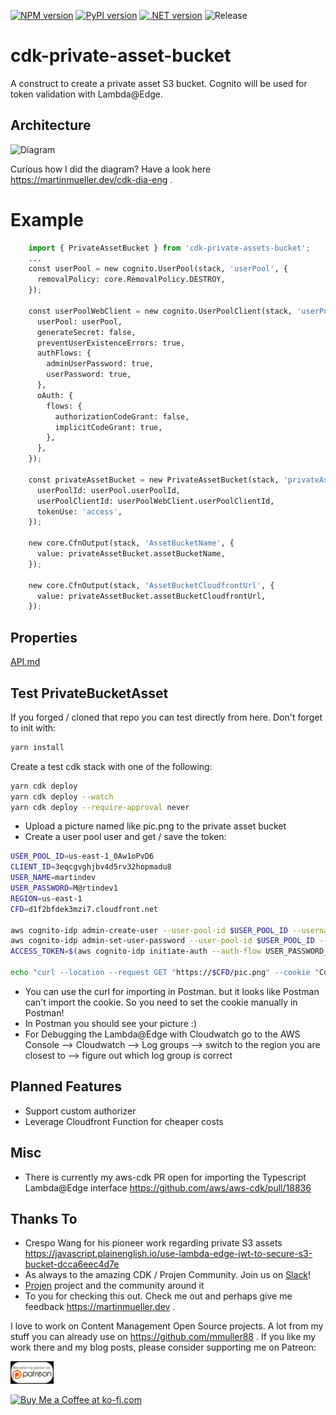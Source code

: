 [![NPM version](https://badge.fury.io/js/cdk-private-asset-bucket.svg)](https://badge.fury.io/js/cdk-private-asset-bucket)
[![PyPI version](https://badge.fury.io/py/cdk-private-asset-bucket.svg)](https://badge.fury.io/py/cdk-private-asset-bucket)
[![.NET version](https://img.shields.io/nuget/v/com.github.mmuller88.cdkPrivateAssetBucket.svg?style=flat-square)](https://www.nuget.org/packages/com.github.mmuller88.cdkPrivateAssetBucket/)
![Release](https://github.com/mmuller88/cdk-private-asset-bucket/workflows/Release/badge.svg)

# cdk-private-asset-bucket

A construct to create a private asset S3 bucket. Cognito will be used for token validation with Lambda@Edge.

## Architecture

![Diagram](diagrams/all.png)

Curious how I did the diagram? Have a look here https://martinmueller.dev/cdk-dia-eng .

# Example

```python
    import { PrivateAssetBucket } from 'cdk-private-assets-bucket';
    ...
    const userPool = new cognito.UserPool(stack, 'userPool', {
      removalPolicy: core.RemovalPolicy.DESTROY,
    });

    const userPoolWebClient = new cognito.UserPoolClient(stack, 'userPoolWebClient', {
      userPool: userPool,
      generateSecret: false,
      preventUserExistenceErrors: true,
      authFlows: {
        adminUserPassword: true,
        userPassword: true,
      },
      oAuth: {
        flows: {
          authorizationCodeGrant: false,
          implicitCodeGrant: true,
        },
      },
    });

    const privateAssetBucket = new PrivateAssetBucket(stack, 'privateAssetBucket', {
      userPoolId: userPool.userPoolId,
      userPoolClientId: userPoolWebClient.userPoolClientId,
      tokenUse: 'access',
    });

    new core.CfnOutput(stack, 'AssetBucketName', {
      value: privateAssetBucket.assetBucketName,
    });

    new core.CfnOutput(stack, 'AssetBucketCloudfrontUrl', {
      value: privateAssetBucket.assetBucketCloudfrontUrl,
    });
```

## Properties

[API.md](API.md)

## Test PrivateBucketAsset

If you forged / cloned that repo you can test directly from here. Don't forget to init with:

```bash
yarn install
```

Create a test cdk stack with one of the following:

```bash
yarn cdk deploy
yarn cdk deploy --watch
yarn cdk deploy --require-approval never
```

* Upload a picture named like pic.png to the private asset bucket
* Create a user pool user and get / save the token:

```bash
USER_POOL_ID=us-east-1_0Aw1oPvD6
CLIENT_ID=3eqcgvghjbv4d5rv32hopmadu8
USER_NAME=martindev
USER_PASSWORD=M@rtindev1
REGION=us-east-1
CFD=d1f2bfdek3mzi7.cloudfront.net

aws cognito-idp admin-create-user --user-pool-id $USER_POOL_ID --username $USER_NAME --region $REGION
aws cognito-idp admin-set-user-password --user-pool-id $USER_POOL_ID --username $USER_NAME --password $USER_PASSWORD  --permanent --region $REGION
ACCESS_TOKEN=$(aws cognito-idp initiate-auth --auth-flow USER_PASSWORD_AUTH --client-id $CLIENT_ID --auth-parameters USERNAME=$USER_NAME,PASSWORD=$USER_PASSWORD  --region $REGION | jq -r '.AuthenticationResult.AccessToken')

echo "curl --location --request GET "https://$CFD/pic.png" --cookie "Cookie: token=$ACCESS_TOKEN""
```

* You can use the curl for importing in Postman. but it looks like Postman can't import the cookie. So you need to set the cookie manually in Postman!
* In Postman you should see your picture :)
* For Debugging the Lambda@Edge with Cloudwatch go to the AWS Console --> Cloudwatch --> Log groups --> switch to the region you are closest to --> figure out which log group is correct

## Planned Features

* Support custom authorizer
* Leverage Cloudfront Function for cheaper costs

## Misc

* There is currently my aws-cdk PR open for importing the Typescript Lambda@Edge interface https://github.com/aws/aws-cdk/pull/18836

## Thanks To

* Crespo Wang for his pioneer work regarding private S3 assets https://javascript.plainenglish.io/use-lambda-edge-jwt-to-secure-s3-bucket-dcca6eec4d7e
* As always to the amazing CDK / Projen Community. Join us on [Slack](https://cdk-dev.slack.com)!
* [Projen](https://github.com/projen/projen) project and the community around it
* To you for checking this out. Check me out and perhaps give me feedback https://martinmueller.dev .

I love to work on Content Management Open Source projects. A lot from my stuff you can already use on https://github.com/mmuller88 . If you like my work there and my blog posts, please consider supporting me on Patreon:

<a href='https://patreon.com/bePatron?u=29010217' target='_blank'><img height='36' style='border:0px;height:36px;' src='https://raw.githubusercontent.com/mmuller88/mmuller88/main/patreon.png' border='0' alt='Become a Patreon!' /></a>

<a href='https://ko-fi.com/T6T1BR59W' target='_blank'><img height='36' style='border:0px;height:36px;' src='https://cdn.ko-fi.com/cdn/kofi2.png?v=3' border='0' alt='Buy Me a Coffee at ko-fi.com' /></a>
